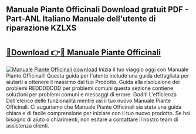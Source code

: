 ## Manuale Piante Officinali Download gratuit PDF - Part-ANL Italiano Manuale dell'utente di riparazione KZLXS

# <h2><a href="http://dfa7dxg.blite.top/?on=Manuale+Piante+Officinali">🔗Download 👉🔴 Manuale Piante Officinali</a></h2>

[![Manuale Piante Officinali download](https://i.imgur.com/lujVjoI.png)](http://dfa7dxg.blite.top/?on=Manuale+Piante+Officinali)
Inizia il tuo viaggio oggi con Manuale Piante Officinali! Questa guida per l'utente include una guida dettagliata per aiutarti a ottenere il massimo dal tuo Prodotto. Guida alla risoluzione dei problemi REDDDDDDD per problemi comuni questa sezione contiene soluzioni per problemi comuni e messaggi di errore. Goditi L'efficienza Dell'elenco delle funzionalità mentre usi il tuo nuovo Manuale Piante Officinali. Ci auguriamo che Manuale Piante Officinali sia stata una guida chiara e di facile comprensione per iniziare con il tuo nuovo prodotto. Se hai bisogno di aiuto o chiarimenti, non esitare a contattare il nostro team di assistenza clienti.
